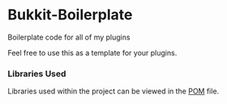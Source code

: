 # Bukkit-Boilerplate
Boilerplate code for all of my plugins

Feel free to use this as a template for your plugins.

### Libraries Used
Libraries used within the project can be viewed in the [POM](pom.xml) file.
